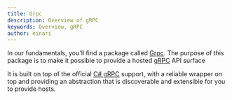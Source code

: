 ```yaml
---
title: Grpc
description: Overview of gRPC
keywords: Overview, gRPC
author: einari
---
```

In our fundamentals, you'll find a package called [Grpc](https://www.nuget.org/packages/Dolittle.Grpc/).
The purpose of this package is to make it possible to provide a hosted [gRPC](https://grpc.github.io) API surface

It is built on top of the official [C# gRPC](https://grpc.io/docs/quickstart/csharp/) support, with
a reliable wrapper on top and providing an abstraction that is discoverable and extensible for you to
provide hosts.
